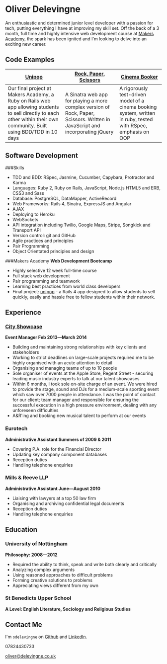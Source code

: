 Oliver Delevingne
=========

An enthusiastic and determined junior level developer with a passion for tech, putting everything I have at improving my skill set. Off the back of a 3 month, full time and highly intensive web development course at [Makers Academy](http://www.makersacademy.com/), the spark has been ignited and I'm looking to delve into an exciting new career.

Code Examples
-------------
| [Unipop](https://github.com/odelevingne/unipop) | [Rock, Paper, Scissors](https://github.com/odelevingne/rock_paper_scissors) | [Cinema Booker](https://github.com/odelevingne/booking)|
| ------------- | ------------ | ---------- |
| Our final project at Makers Academy, a Ruby on Rails web app allowing students to sell directly to each other within their own community. Built using BDD/TDD in 10 days | A Sinatra web app for playing a more complex version of Rock, Paper, Scissors. Written in JavaScript and incorporating jQuery| A rigorously test-driven model of a cinema booking system, written in ruby, tested with RSpec, emphasis on OOP |


Software Development
---------------------
###Skills
- TDD and BDD: RSpec, Jasmine, Cucumber, Capybara, Protractor and Karma
- Languages: Ruby 2, Ruby on Rails, JavaScript, Node.js HTML5 and ERB, CSS3 and Sass
- Database: PostgreSQL, DataMapper, ActiveRecord
- Web Frameworks: Rails 4, Sinatra, ExpressJS and Angular
- AJAX
- Deploying to Heroku
- WebSockets
- API integration including Twilio, Google Maps, Stripe, Songkick and Transport API
- Version control: git and GitHub
- Agile practices and principles
- Pair Programming
- Object Orientated principles and design

###Makers Academy
**Web Development Bootcamp**

  - Highly selective 12 week full-time course
  - Full stack web development
  - Pair programming and teamwork
  - Learning best practices from world class developers
  - Final project: [unipop](https://github.com/odelevingne/unipop) - a Rails 4 app designed to allow students to sell quickly, easily and hassle free to fellow students within their network. 

Experience
----------

### [City Showcase](http://www.cityshowcase.co.uk)
**Event Manager Feb 2013&mdash;March 2014**
  - Building and maintaining strong relationships with key clients and stakeholders
  - Working to strict deadlines on large-scale projects required me to be highly organised with an acute attention to detail
  - Organising and managing teams of up to 10 people
  - Sole organiser of events at the Apple Store, Regent Street - securing leading music industry experts to talk at our talent showcases
  - Within 6 months, I took sole on-site charge of an event. We were hired to provide the stage, sound and DJs for a medium-scale sporting event which saw over 7000 people in attendance. I was the point of contact for our client; team manager and responsible for ensuring the successful execution in a high pressure environment, dealing with any unforeseen difficulties
  - A&R'ing and booking new musical talent to perform at our events
  
### Eurotech
**Administrative Assistant Summers of 2009 & 2011**
  - Covering P.A. role for the Financial Director
  - Updating key company component databases
  - Reception duties 
  - Handling telephone enquiries


### Mills & Reeve LLP
**Administrative Assistant June&mdash;August 2010**
  - Liaising with lawyers at a top 50 law firm
  - Organising and archiving confidential legal documents
  - Reception duties 
  - Handling telephone enquiries


Education
---------
### University of Nottingham
**Philosophy: 2008&mdash;2012**
  - Required the ability to think, speak and write both clearly and critically
  - Analyzing complex arguments 
  - Using reasoned approaches to difficult problems
  - Forming creative solutions to problems
  - Appreciating views different from my own

### St Benedicts Upper School
**A Level: English Literature, Sociology and Religious Studies**

Contact Me
---------

I'm `odelevingne` on [Github](https://github.com/odelevingne) and [LinkedIn](https://www.linkedin.com/in/odelevingne).

07824430733

oliver@delevingne.co.uk
